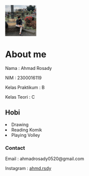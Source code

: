 <html lang="en">
<head>
    <meta charset="UTF-8">
    <meta name="viewport" content="width=device-width, initial-scale=1.0">
    <title>Prak01</title>
    <style>
        img {
            width: 100px;
            height: 100px;
        }
    </style>
</head>
<body>
    <img src="ahmad rosady.jpeg" alt="foto">
    <h1>About me</h1>
    <p>Nama : Ahmad Rosady</p>
    <p>NIM : 2300016119</p>
    <p>Kelas Praktikum : B</p>
    <p>Kelas Teori : C</p>
    <h2>Hobi</h2>
    <li>
        Drawing
    </li>
    <li>
        Reading Komik
    </li>
    <li>
        Playing Volley
    </li>
    <h3>Contact</h3>
    <p>Email : ahmadrosady0520@gmail.com</p>
    <p>Instagram : <a href="https://www.instagram.com/ahmd.rsdy?igsh=MWxkdGVtOGRxaHk4eQ==">ahmd.rsdy</a></p>
